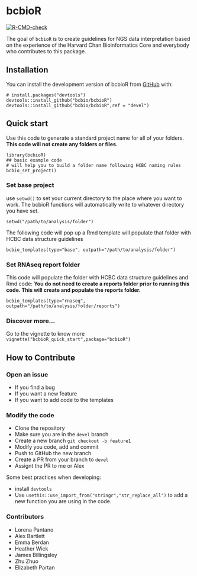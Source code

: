 # bcbioR

<!-- badges: start -->

[![R-CMD-check](https://github.com/bcbio/bcbioR/actions/workflows/R-CMD-check.yaml/badge.svg)](https://github.com/bcbio/bcbioR/actions/workflows/R-CMD-check.yaml)

<!-- badges: end -->

The goal of `bcbioR` is to create guidelines for NGS data interpretation based on the experience of the Harvard Chan Bioinformatics Core and everybody who contributes to this package.

## Installation

You can install the development version of bcbioR from [GitHub](https://github.com/) with:

```         
# install.packages("devtools")
devtools::install_github("bcbio/bcbioR")
devtools::install_github("bcbio/bcbioR",ref = "devel")
```

## Quick start

Use this code to generate a standard project name for all of your folders. **This code will not create any folders or files.**

```
library(bcbioR)
## basic example code
# will help you to build a folder name following HCBC naming rules
bcbio_set_project()
```

### Set base project

use `setwd()` to set your current directory to the place where you want to work. The bcbioR functions will automatically write to whatever directory you have set.

```
setwd("/path/to/analysis/folder")
```

The following code will pop up a Rmd template will populate that folder with HCBC data structure guidelines

```
bcbio_templates(type="base", outpath="/path/to/analysis/folder")
```

### Set RNAseq report folder

This code will populate the folder with HCBC data structure guidelines and Rmd code: **You do not need to create a reports folder prior to running this code. This will create and populate the reports folder.**

``` 
bcbio_templates(type="rnaseq", outpath="/path/to/analysis/folder/reports")
```

### Discover more…

Go to the vignette to know more `vignette("bcbioR_quick_start",package="bcbioR")`

## How to Contribute

### Open an issue

-   If you find a bug
-   If you want a new feature
-   If you want to add code to the templates

### Modify the code

-   Clone the repository
-   Make sure you are in the `devel` branch
-   Create a new branch `git checkout -b feature1`
-   Modify you code, add and commit
-   Push to GitHub the new branch
-   Create a PR from your branch to `devel`
-   Assignt the PR to me or Alex

Some best practices when developing:

-   install `devtools`
-   Use `usethis::use_import_from("stringr","str_replace_all")` to add a new function you are using in the code.

### Contributors

-   Lorena Pantano
-   Alex Bartlett
-   Emma Berdan
-   Heather Wick
-   James Billingsley
-   Zhu Zhuo
-   Elizabeth Partan
